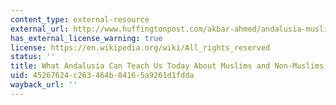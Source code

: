 ```yaml
---
content_type: external-resource
external_url: http://www.huffingtonpost.com/akbar-ahmed/andalusia-muslims-non-muslims-living_b_7088320.html
has_external_license_warning: true
license: https://en.wikipedia.org/wiki/All_rights_reserved
status: ''
title: What Andalusia Can Teach Us Today About Muslims and Non-Muslims Living Together
uid: 45267624-c263-464b-8416-5a9261d1fdda
wayback_url: ''
---
```

